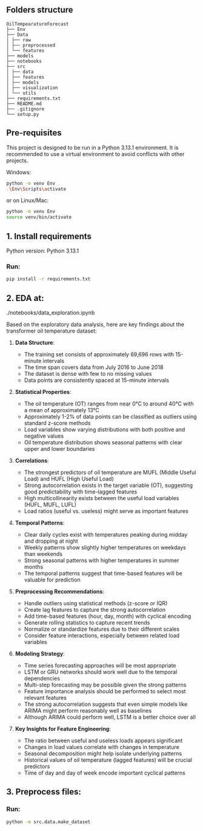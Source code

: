 ## Folders structure

```
OilTempearatureForecast
├── Env
├── Data
│ ├── raw
│ ├── preprocessed
│ └── features
├── models
├── notebooks
├── src
│ ├── data
│ ├── features
│ ├── models
│ ├── visualization
│ └── utils
├── requirements.txt
├── README.md
├── .gitignore
└── setup.py
```

## Pre-requisites

This project is designed to be run in a Python 3.13.1 environment. It is recommended to use a virtual environment to avoid conflicts with other projects.

Windows:

```bash
python -m venv Env
.\Env\Scripts\activate
```

or on Linux/Mac:

```bash
python -m venv Env
source venv/bin/activate
```

## 1. Install requirements

Python version: Python 3.13.1

### Run:

```bash
pip install -r requirements.txt
```

## 2. EDA at:

./notebooks/data_exploration.ipynb

Based on the exploratory data analysis, here are key findings about the transformer oil temperature dataset:

1. **Data Structure**:

   - The training set consists of approximately 69,696 rows with 15-minute intervals
   - The time span covers data from July 2016 to June 2018
   - The dataset is dense with few to no missing values
   - Data points are consistently spaced at 15-minute intervals

2. **Statistical Properties**:

   - The oil temperature (OT) ranges from near 0°C to around 40°C with a mean of approximately 13°C
   - Approximately 1-2% of data points can be classified as outliers using standard z-score methods
   - Load variables show varying distributions with both positive and negative values
   - Oil temperature distribution shows seasonal patterns with clear upper and lower boundaries

3. **Correlations**:

   - The strongest predictors of oil temperature are MUFL (Middle Useful Load) and HUFL (High Useful Load)
   - Strong autocorrelation exists in the target variable (OT), suggesting good predictability with time-lagged features
   - High multicollinearity exists between the useful load variables (HUFL, MUFL, LUFL)
   - Load ratios (useful vs. useless) might serve as important features

4. **Temporal Patterns**:

   - Clear daily cycles exist with temperatures peaking during midday and dropping at night
   - Weekly patterns show slightly higher temperatures on weekdays than weekends
   - Strong seasonal patterns with higher temperatures in summer months
   - The temporal patterns suggest that time-based features will be valuable for prediction

5. **Preprocessing Recommendations**:

   - Handle outliers using statistical methods (z-score or IQR)
   - Create lag features to capture the strong autocorrelation
   - Add time-based features (hour, day, month) with cyclical encoding
   - Generate rolling statistics to capture recent trends
   - Normalize or standardize features due to their different scales
   - Consider feature interactions, especially between related load variables

6. **Modeling Strategy**:

   - Time series forecasting approaches will be most appropriate
   - LSTM or GRU networks should work well due to the temporal dependencies
   - Multi-step forecasting may be possible given the strong patterns
   - Feature importance analysis should be performed to select most relevant features
   - The strong autocorrelation suggests that even simple models like ARIMA might perform reasonably well as baselines
   - Although ARIMA could perform well, LSTM is a better choice over all

7. **Key Insights for Feature Engineering**:
   - The ratio between useful and useless loads appears significant
   - Changes in load values correlate with changes in temperature
   - Seasonal decomposition might help isolate underlying patterns
   - Historical values of oil temperature (lagged features) will be crucial predictors
   - Time of day and day of week encode important cyclical patterns

## 3. Preprocess files:

### Run:

```bash
python -m src.data.make_dataset
```
